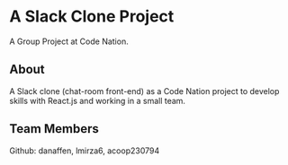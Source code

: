 # A Slack Clone Project
A Group Project at Code Nation.

## About
A Slack clone (chat-room front-end) as a Code Nation project to develop skills with React.js and working in a small team.

## Team Members
Github: danaffen, lmirza6, acoop230794